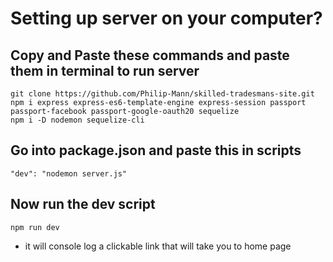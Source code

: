 # Setting up server on your computer?
## Copy and Paste these commands and paste them in terminal to run server
    git clone https://github.com/Philip-Mann/skilled-tradesmans-site.git
    npm i express express-es6-template-engine express-session passport passport-facebook passport-google-oauth20 sequelize
    npm i -D nodemon sequelize-cli
## Go into package.json and paste this in scripts
    "dev": "nodemon server.js"
## Now run the dev script
    npm run dev
- it will console log a clickable link that will take you to home page